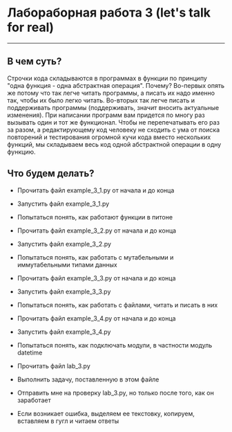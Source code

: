 # Лабораборная работа 3 (let's talk for real)
___
## В чем суть?
Строчки кода складываются в программах в функции по принципу "одна функция - одна абстрактная операция".
Почему? Во-первых опять же потому что так легче читать программы, а писать их надо именно так, чтобы их было легко читать.
Во-вторых так легче писать и поддерживать программы (поддерживать, значит вносить актуальные изменения). 
При написании программ вам придется по многу раз вызывать один и тот же функционал.
Чтобы не перепечатывать его раз за разом, а редактирующему код человеку не сходить с ума от поиска повторений и тестирования огромной кучи кода вместо нескольких функций, мы складываем весь код одной абстрактной операции в одну функцию.

## Что будем делать?
- Прочитать файл example_3_1.py от начала и до конца
- Запустить файл example_3_1.py
- Попытаться понять, как работают функции в питоне
- Прочитать файл example_3_2.py от начала и до конца
- Запустить файл example_3_2.py
- Попытаться понять, как работать с мутабельными и иммутабельными типами данных
- Прочитать файл example_3_3.py от начала и до конца
- Запустить файл example_3_3.py
- Попытаться понять, как работать с файлами, читать и писать в них
- Прочитать файл example_3_4.py от начала и до конца
- Запустить файл example_3_4.py
- Попытаться понять, как подключать модули, в частности модуль datetime

- Прочитать файл lab_3.py
- Выполнить задачу, поставленную в этом файле
- Отправить мне на проверку lab_3.py, но только после того, как он заработает
- Если возникает ошибка, выделяем ее текстовку, копируем, вставляем в гугл и читаем ответы